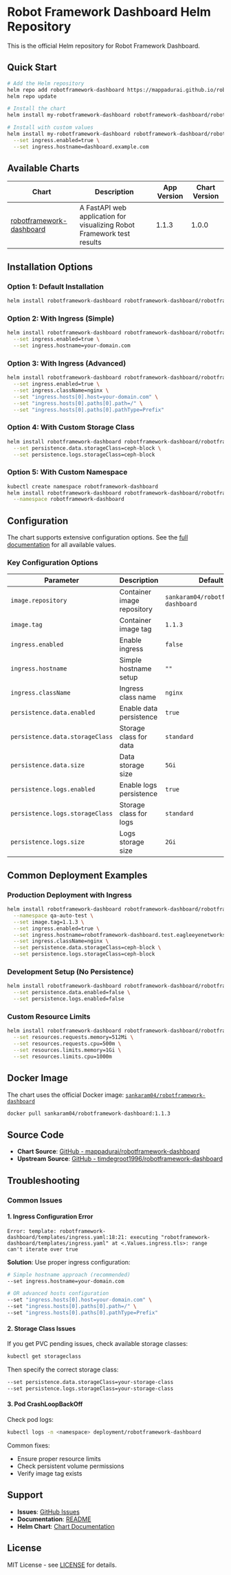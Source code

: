 # Robot Framework Dashboard Helm Repository

This is the official Helm repository for Robot Framework Dashboard.

## Quick Start

```bash
# Add the Helm repository
helm repo add robotframework-dashboard https://mappadurai.github.io/robotframework-dashboard/
helm repo update

# Install the chart
helm install my-robotframework-dashboard robotframework-dashboard/robotframework-dashboard

# Install with custom values
helm install my-robotframework-dashboard robotframework-dashboard/robotframework-dashboard \
  --set ingress.enabled=true \
  --set ingress.hostname=dashboard.example.com
```

## Available Charts

| Chart | Description | App Version | Chart Version |
|-------|-------------|-------------|---------------|
| [robotframework-dashboard](https://github.com/mappadurai/robotframework-dashboard) | A FastAPI web application for visualizing Robot Framework test results | 1.1.3 | 1.0.0 |

## Installation Options

### Option 1: Default Installation
```bash
helm install robotframework-dashboard robotframework-dashboard/robotframework-dashboard
```

### Option 2: With Ingress (Simple)
```bash
helm install robotframework-dashboard robotframework-dashboard/robotframework-dashboard \
  --set ingress.enabled=true \
  --set ingress.hostname=your-domain.com
```

### Option 3: With Ingress (Advanced)
```bash
helm install robotframework-dashboard robotframework-dashboard/robotframework-dashboard \
  --set ingress.enabled=true \
  --set ingress.className=nginx \
  --set "ingress.hosts[0].host=your-domain.com" \
  --set "ingress.hosts[0].paths[0].path=/" \
  --set "ingress.hosts[0].paths[0].pathType=Prefix"
```

### Option 4: With Custom Storage Class
```bash
helm install robotframework-dashboard robotframework-dashboard/robotframework-dashboard \
  --set persistence.data.storageClass=ceph-block \
  --set persistence.logs.storageClass=ceph-block
```

### Option 5: With Custom Namespace
```bash
kubectl create namespace robotframework-dashboard
helm install robotframework-dashboard robotframework-dashboard/robotframework-dashboard \
  --namespace robotframework-dashboard
```

## Configuration

The chart supports extensive configuration options. See the [full documentation](https://github.com/mappadurai/robotframework-dashboard/tree/main/helm/robotframework-dashboard) for all available values.

### Key Configuration Options

| Parameter | Description | Default |
|-----------|-------------|---------|
| `image.repository` | Container image repository | `sankaram04/robotframework-dashboard` |
| `image.tag` | Container image tag | `1.1.3` |
| `ingress.enabled` | Enable ingress | `false` |
| `ingress.hostname` | Simple hostname setup | `""` |
| `ingress.className` | Ingress class name | `nginx` |
| `persistence.data.enabled` | Enable data persistence | `true` |
| `persistence.data.storageClass` | Storage class for data | `standard` |
| `persistence.data.size` | Data storage size | `5Gi` |
| `persistence.logs.enabled` | Enable logs persistence | `true` |
| `persistence.logs.storageClass` | Storage class for logs | `standard` |
| `persistence.logs.size` | Logs storage size | `2Gi` |

## Common Deployment Examples

### Production Deployment with Ingress
```bash
helm install robotframework-dashboard robotframework-dashboard/robotframework-dashboard \
  --namespace qa-auto-test \
  --set image.tag=1.1.3 \
  --set ingress.enabled=true \
  --set ingress.hostname=robotframework-dashboard.test.eagleeyenetworks.com \
  --set ingress.className=nginx \
  --set persistence.data.storageClass=ceph-block \
  --set persistence.logs.storageClass=ceph-block
```

### Development Setup (No Persistence)
```bash
helm install robotframework-dashboard robotframework-dashboard/robotframework-dashboard \
  --set persistence.data.enabled=false \
  --set persistence.logs.enabled=false
```

### Custom Resource Limits
```bash
helm install robotframework-dashboard robotframework-dashboard/robotframework-dashboard \
  --set resources.requests.memory=512Mi \
  --set resources.requests.cpu=500m \
  --set resources.limits.memory=1Gi \
  --set resources.limits.cpu=1000m
```

## Docker Image

The chart uses the official Docker image: [`sankaram04/robotframework-dashboard`](https://hub.docker.com/r/sankaram04/robotframework-dashboard)

```bash
docker pull sankaram04/robotframework-dashboard:1.1.3
```

## Source Code

- **Chart Source**: [GitHub - mappadurai/robotframework-dashboard](https://github.com/mappadurai/robotframework-dashboard)
- **Upstream Source**: [GitHub - timdegroot1996/robotframework-dashboard](https://github.com/timdegroot1996/robotframework-dashboard)

## Troubleshooting

### Common Issues

#### 1. Ingress Configuration Error
```
Error: template: robotframework-dashboard/templates/ingress.yaml:18:21: executing "robotframework-dashboard/templates/ingress.yaml" at <.Values.ingress.tls>: range can't iterate over true
```

**Solution**: Use proper ingress configuration:
```bash
# Simple hostname approach (recommended)
--set ingress.hostname=your-domain.com

# OR advanced hosts configuration
--set "ingress.hosts[0].host=your-domain.com" \
--set "ingress.hosts[0].paths[0].path=/" \
--set "ingress.hosts[0].paths[0].pathType=Prefix"
```

#### 2. Storage Class Issues
If you get PVC pending issues, check available storage classes:
```bash
kubectl get storageclass
```

Then specify the correct storage class:
```bash
--set persistence.data.storageClass=your-storage-class
--set persistence.logs.storageClass=your-storage-class
```

#### 3. Pod CrashLoopBackOff
Check pod logs:
```bash
kubectl logs -n <namespace> deployment/robotframework-dashboard
```

Common fixes:
- Ensure proper resource limits
- Check persistent volume permissions
- Verify image tag exists

## Support

- **Issues**: [GitHub Issues](https://github.com/mappadurai/robotframework-dashboard/issues)
- **Documentation**: [README](https://github.com/mappadurai/robotframework-dashboard/blob/main/README.md)
- **Helm Chart**: [Chart Documentation](https://github.com/mappadurai/robotframework-dashboard/tree/main/helm/robotframework-dashboard)

## License

MIT License - see [LICENSE](https://github.com/mappadurai/robotframework-dashboard/blob/main/LICENSE) for details.
